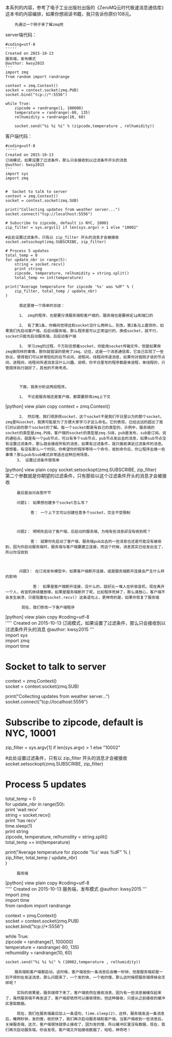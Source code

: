 本系列的内容，参考了电子工业出版社出版的《ZeroMQ云时代极速消息通信库》这本书的内容编排，如果你想阅读书籍，我只告诉你原价108元。

        先通过一个例子来了解zmq吧

server端代码：

        
    #coding=utf-8  
    ''''' 
    Created on 2015-10-13 
    服务端，发布模式 
    @author: kwsy2015 
    '''  
    import zmq  
    from random import randrange  
    
    context = zmq.Context()  
    socket = context.socket(zmq.PUB)  
    socket.bind("tcp://*:5556")  
    
    while True:  
        zipcode = randrange(1, 100000)  
        temperature = randrange(-80, 135)  
        relhumidity = randrange(10, 60)  
    
        socket.send("%i %i %i" % (zipcode,temperature , relhumidity))  

客户端代码：

      


    #coding=utf-8  
    ''''' 
    Created on 2015-10-13 
    订阅模式，如果设置了过滤条件，那么只会接收到以过滤条件开头的消息 
    @author: kwsy2015 
    '''  
    import sys  
    import zmq  
    
    
    #  Socket to talk to server  
    context = zmq.Context()  
    socket = context.socket(zmq.SUB)  
    
    print("Collecting updates from weather server...")  
    socket.connect("tcp://localhost:5556")  
    
    # Subscribe to zipcode, default is NYC, 10001  
    zip_filter = sys.argv[1] if len(sys.argv) > 1 else "10002"  
    
    #此处设置过滤条件，只有以 zip_filter 开头的消息才会被接收  
    socket.setsockopt(zmq.SUBSCRIBE, zip_filter)  
    
    # Process 5 updates  
    total_temp = 0  
    for update_nbr in range(5):  
        string = socket.recv()  
        print string  
        zipcode, temperature, relhumidity = string.split()  
        total_temp += int(temperature)  
    
    print("Average temperature for zipcode '%s' was %dF" % (  
        zip_filter, total_temp / update_nbr)  
    )  

          我这里做一个简单的总结：

          1、 zmq的程序，也是要分清服务端和客户端的，服务端也是要绑定ip和端口的

          2、 有了第1条，你瞬间觉得这和socket没什么两样么，别急，第2条马上震惊你，如果我们先启动客户端，后启动服务端，那么程序是可以正常运行的，换成socket，就不行，socket只能先启动服务端，后启动客户端

          3、 学习zmq的过程，千万别总想着socket，你能用socket传输文件，但是如果用zmq做同样的事情，那你就错误的使用了zmq，记住，这是一个消息通信库，它自己实现了一些协议，使得我们可以非常轻松的在节点间，进程间，线程间传递消息，如果你对我刚才说的节点间，进程间，线程间传递消息没什么兴趣，说明，你平日里写的程序都是单进程，单线程的，只管顺序执行就好了，其他的不用考虑。



          下面，我来分析这两段程序。

          1、 不论是服务端还是客户端，都需要获得zmq上下文

[python] view plain copy
context = zmq.Context()  

          2、 然后哩，我们得获得socket，这个socket不是我们平日里以为的那个socket。zmq里叫socket，我猜可能是为了方便大家学习才这么命名。它的表现，已经远远的超出了我们对以前的那个socket的了解。每一个socket都是有自己的类型的，示例中，服务端的socket的类型是zmq.PUB，客户端的socket的类型是zmq.SUB，pub是发布，sub是订阅。说的通俗点，就是有一个pub节点，可以有多个sub节点，pub节点发出去的消息，如果sub节点没有设置过滤条件，那么就会接收所有的消息，如果有过滤条件，就只接收满足过滤条件的消息。想想看，有没有那么一个时刻，你希望你的程序等待一个命令，收到命令后，你让程序去做一些事情？那么pub与sub模式非常适合这种应用场景。
         3、 设置过滤条件很简单

[python] view plain copy
socket.setsockopt(zmq.SUBSCRIBE, zip_filter)  
          第二个参数就是你期望的过滤条件，只有那些以这个过滤条件开头的消息才会被接收


         最后是自问自答环节

         问题1： 如果想创建多个socket怎么写？

               答： 一个上下文可以创建任意多个socket，完全不受限制

      

         问题2： 明明先启动了客户端，后启动的服务端，为啥有些消息却没有收到呢？

               答： 就算你先启动了客户端，服务端pub出去的一些消息也还是可能没有被收到，因为你启动服务端时，服务端与客户端要建立连接，而这个时候，消息其实已经发出去了，所以你没收到

    

          问题3： 在订阅发布模型中，如果客户端断开连接，或是服务端断开连接会产生什么样的影响

                答： 如果是客户端断开连接，没什么的，就好比一堆人在听收音机，现在离开一个人，收音机继续播放喽。如果是服务端断开了呢，比如程序死掉了，那么请放心，客户端不会发生崩溃，只是阻塞在socket.recv() 这条语句上，更神奇的是，如果你恢复了服务端

           现在，我们修改一下客户端程序

           

[python] view plain copy
#coding=utf-8  
''''' 
Created on 2015-10-13 
订阅模式，如果设置了过滤条件，那么只会接收到以过滤条件开头的消息 
@author: kwsy2015 
'''  
import sys  
import zmq  
import time  
  
#  Socket to talk to server  
context = zmq.Context()  
socket = context.socket(zmq.SUB)  
  
print("Collecting updates from weather server...")  
socket.connect("tcp://localhost:5556")  
  
# Subscribe to zipcode, default is NYC, 10001  
zip_filter = sys.argv[1] if len(sys.argv) > 1 else "10002"  
  
#此处设置过滤条件，只有以 zip_filter 开头的消息才会被接收  
socket.setsockopt(zmq.SUBSCRIBE, zip_filter)  
  
# Process 5 updates  
total_temp = 0  
for update_nbr in range(50):  
    print 'wait recv'  
    string = socket.recv()  
    print 'has recv'  
    time.sleep(1)  
    print string  
    zipcode, temperature, relhumidity = string.split()  
    total_temp += int(temperature)  
  
print("Average temperature for zipcode '%s' was %dF" % (  
      zip_filter, total_temp / update_nbr)  
)  

         服务端
 

[python] view plain copy
#coding=utf-8  
''''' 
Created on 2015-10-13 
服务端，发布模式 
@author: kwsy2015 
'''  
import zmq  
import time  
from random import randrange  
  
context = zmq.Context()  
socket = context.socket(zmq.PUB)  
socket.bind("tcp://*:5556")  
  
while True:  
    zipcode = randrange(1, 100000)  
    temperature = randrange(-80, 135)  
    relhumidity = randrange(10, 60)  
  
    socket.send("%i %i %i" % (10002,temperature , relhumidity))  

        服务端和客户端都启动，这时候，客户端收到一条消息后会睡一秒钟，但是服务端却是一刻不停的在发送消息，那么问题来了，一个发的快，一个收的慢，那么这时候把服务端停掉会怎样呢？

         实际的效果是，服务端停下来了，客户端依然在接收消息，因为有一些消息被缓存起来了，虽然服务端不再发送了，客户端却依然可以接收得到，但这种接收，只是从之前接收的缓冲区里取数据。

         现在，我们在服务端最后加上一条语句，time.sleep(2)，这样，服务端发送一条消息后，睡两秒钟，发的慢，收的快了，我们再次启动服务端和客户端，当客户端收到一些消息后，关掉服务端，这次，客户端很快就停止接收了，因为发的慢，所以缓冲区里没有数据，现在，我们再次启动服务端，你会发现，客户端又开始接收数据了，哈哈，神奇吧！